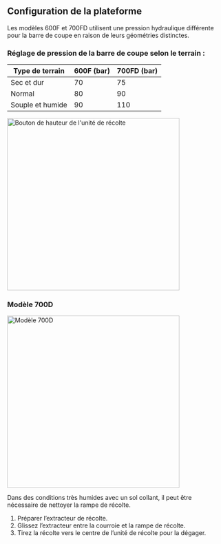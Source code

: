 
## Configuration de la plateforme
Les modèles 600F et 700FD utilisent une pression hydraulique différente pour la barre de coupe en raison de leurs géométries distinctes.  

### Réglage de pression de la barre de coupe selon le terrain :  
| Type de terrain | 600F (bar) | 700FD (bar) |
|----------------|------------|------------|
| Sec et dur    | 70         | 75         |
| Normal        | 80         | 90         |
| Souple et humide | 90     | 110        |

 <img src="Image/bouton.png" alt="Bouton de hauteur de l'unité de récolte" width="400"/>

### Modèle 700D

 <img src="Image/700d.png" alt="Modèle 700D" width="400"/>
 
Dans des conditions très humides avec un sol collant, il peut être nécessaire de nettoyer la rampe de récolte.  

1. Préparer l’extracteur de récolte.
2. Glissez l’extracteur entre la courroie et la rampe de récolte.
3. Tirez la récolte vers le centre de l’unité de récolte pour la dégager.  
